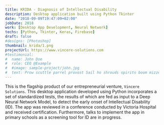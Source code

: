 ```yaml
---
title: KRIDA - Diagnosis of Intellectual Disability
description: Desktop application built using Python Tkinter
date: "2018-09-09T19:47:09+02:00"
jobDate: 2018
work: [Desktop App Development, Neural Network]
techs: [Python, Tkinter, Keras, Firebase]
draft: false
#designs: [Photoshop]
thumbnail: krida/1.png
projectUrl: https://www.vincere-solutions.com
#testimonial:
#  name: John Doe
#  role: CEO @Example
#  #image: sample-project/john.jpg
#  text: Prow scuttle parrel provost Sail ho shrouds spirits boom mizzenmast yardarm. Pinnace holystone mizzenmast quarter crow's nest nipperkin
---
```


This is the flagship product of our entrepreneurial venture, `Vincere Solutions`. This desktop application developed using Python incorporates a set of standardized tests, the results of which are fed as input to a Deep Neural Network Model, to detect the early onset of Intellectual Disability (ID). The app was reviewed in a conference conducted by Victoria Hospital and received certification. Furthermore, talks to implement the app in primary schools as a screening tool for ID are in progress.
